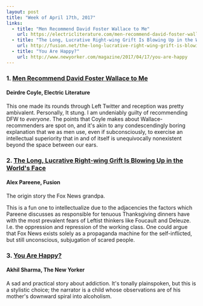 ```yaml
---
layout: post
title: "Week of April 17th, 2017"
links:
  - title: "Men Recommend David Foster Wallace to Me"
    url: https://electricliterature.com/men-recommend-david-foster-wallace-to-me-7889a9dc6f03
  - title: "The Long, Lucrative Right-wing Grift Is Blowing Up in the World's Face"
    url: http://fusion.net/the-long-lucrative-right-wing-grift-is-blowing-up-in-t-1793944216
  - title: "You Are Happy?"
    url: http://www.newyorker.com/magazine/2017/04/17/you-are-happy
---
```


### 1. [Men Recommend David Foster Wallace to Me](weeklys/_posts/2017-04-17-apr-17-2017.md)
#### Deirdre Coyle, Electric Literature

This one made its rounds through Left Twitter and reception was pretty ambivalent. Personally, It stung. I am undeniably guilty of recommending DFW to _everyone_.  The points that Coyle makes about Wallace-recommenders are spot on, and it's akin to any condescendingly boring explanation that we as men use, even if subconsciously, to exercise an intellectual superiority that in and of itself is unequivocally nonexistent beyond the space between our ears.

### 2. [The Long, Lucrative Right-wing Grift Is Blowing Up in the World's Face](http://fusion.net/the-long-lucrative-right-wing-grift-is-blowing-up-in-t-1793944216)
#### Alex Pareene, Fusion

The origin story the Fox News grandpa.

This is a fun one to intellectualize due to the adjacencies the factors which Pareene discusses as responsible for tenuous Thanksgiving dinners have with the most prevalent fears of Leftist thinkers like Foucault and Deleuze. I.e. the oppression and repression of the working class. One could argue that Fox News exists solely as a propaganda machine for the self-inflicted, but still unconscious, subjugation of scared people.

### 3. [You Are Happy?](http://www.newyorker.com/magazine/2017/04/17/you-are-happy)
#### Akhil Sharma, The New Yorker

A sad and practical story about addiction.  It's tonally plainspoken, but this is a stylistic choice; the narrator is a child whose observations are of his mother's downward spiral into alcoholism.
